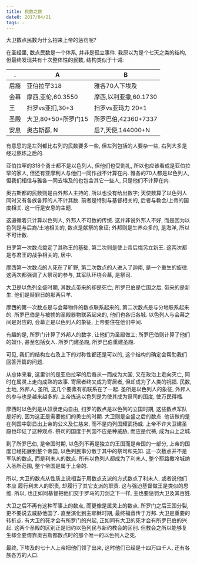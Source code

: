 ```yaml
---
title: 民数之数
date0: 2017/04/21
tags: ☆
---
```


大卫数点民数为什么招来上帝的惩罚呢?

在圣经里, 数点民数是一个体系, 并非是孤立事件. 我原以为是个七天之类的结构, 但最终发现共有十次整体性的民数, 结构类似于十诫:

.    | A                   | B
-----|---------------------|----------------------
后裔 | 亚伯拉罕318         | 雅各70人下埃及
会幕 | 摩西,亚伦,60.3550   | 摩西,以利亚撒,60.1730
王   | 扫罗vs亚扪,30+3     | 扫罗vs亚玛力 20+1
圣殿 | 大卫,80+50+所罗门15 | 所罗巴伯,42360+7337
安息 | 奥古斯都, N         | 启7,天使,144000+N

有意思的是左列都比右列的民数要多一些, 但左列包括的人要杂一些, 右列大多是经过熬炼之后的.

亚伯拉罕的318个勇士都不是以色列人, 但他们也受割礼, 所以也应该看成是亚伯拉罕的家人, 但还有亚摩利人与他们一同作战不计算在内. 雅各的70人都是以色列人, 但我们相信与雅各一同去埃及的也包含其它一些人, 只是他们不计算在内.

奥古斯都的民数则是由外邦人主持的, 所以也没有给出数字; 天使数算了以色列人同时又有各族各邦的人不计其数. 前者是特别与基督相关的, 后者与教会/上帝的国度相关. 这一行是安息的主题.

这遵循着只计算以色列人, 外邦人不可数的传统. 这并非说外邦人不好, 而是因为以色列是与后裔/土地相关的, 数点是献祭的象征; 外邦则是生养众多的, 是海洋, 所以不可计数.

扫罗第一次数点奠定了其称王的基础, 第二次则是使上帝后悔另立新王. 这两次都是与君王的战争相关的, 居中.

摩西第一次数点的人死在了旷野, 第二次数点的人进入了迦南, 是一个重生的旋律. 这两次都强调了大祭司的参与, 其军队环绕会幕, 是祭司.

大卫是以色列全盛时期, 其数点带来的却是死亡; 所罗巴伯是亡国之后, 带来的是新生. 他们是赎罪日的那两只羊.

摩西的第一次数点是与会幕物件的数点联系起来的, 第二次数点是与分地联系起来的. 所罗巴伯是与被掳的圣殿器物联系起来的, 他们也各归各城. 以色列人与会幕之间是对应的, 会幕正是以色列人的象征, 上帝要住在他们中间.

有趣的是, 所罗门计算了外邦人的数字, 让他们为圣殿做工; 所罗巴伯则计算了他们的奴仆, 甚至包括女人. 所罗门建圣殿, 所罗巴伯重建圣殿.

可见, 我们的结构左右及上下的对称性都还是可以的, 这个结构的确定会帮助我们回答开篇的问题.

从总体来看, 这里讲的是亚伯拉罕的后裔从一而成为大国, 又在政治上走向灭亡, 同时在属灵上走向成熟的故事. 寄居者终又成为寄居者, 但却成为了人类的祝福. 民数, 土地, 外邦人, 圣所, 这几个要素有机联系在了一起.  圣所是以色列人的象征, 外邦人的参与也是越来越多的. 上帝拣选以色列是为使其成为祭司的国度, 使万民得福.

摩西时以色列是从奴隶走向自由, 扫罗的数点是以色列的立国时期, 这些数点军队是好的, 因为这正是需要他们的勇士的时期. 大卫则是全盛之后的数点. 他该做的是在列国中彰显出上帝的公义及仁慈来, 而不是向列国耀武扬威. 上帝不许大卫建圣殿也印证了这种观点. 祭司的国度于列国不应是种威胁, 而应是代祷, 成为山上之城.

到了所罗巴伯, 是帝国时期, 以色列不再是独立的王国而是帝国的一部分, 上帝的国度已经拓展到整个帝国, 以色列民事分散于其中的祭司和先知. 这一次数点并不是军队的数点, 而是利未人的数点. 所有以色列人都成为了利未人, 整个耶路撒冷城纳入圣所范围, 整个帝国是属于上帝的.

所以, 大卫的数点从性质上说相当于用数点支派的方式数点了利未人, 或者说他们本应 履行利未人的职责, 却履行了其它支派的职责. 这与强迫基督做王是类似的思维. 所以, 也正如同基督把他们交于罗马的刀剑之下一样, 主也要惩罚大卫及其百姓.

大卫之后不再有这种军事上的数点, 而更像是属灵上的数点. 所罗门之后王国分裂, 更不要说去威胁他国了. 直至演化到主耶稣时期, 最终福音传于万邦. 大卫是重要的转折点. 有大卫的死才会有所罗门的兴起, 正如同有大卫的死才会有所罗巴伯的兴起. 这两个圣殿的区别正是旧约以色列民与新约教会的区别. 但教会之所以能够复生却全要倚靠奥古斯都数点时的那个唯一的以色列人之死.

最终, 下埃及的七十人上帝把他们领了出来, 这时他们已经是十四万四千人, 还有各族各方的人口.
